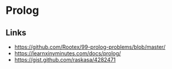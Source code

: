# Prolog

## Links

- https://github.com/Rootex/99-prolog-problems/blob/master/
- https://learnxinyminutes.com/docs/prolog/
- https://gist.github.com/raskasa/4282471
